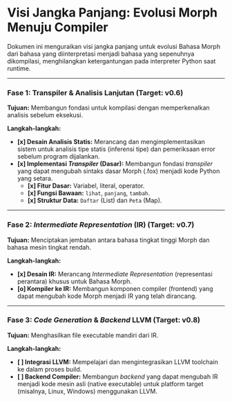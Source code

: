 # Visi Jangka Panjang: Evolusi Morph Menuju Compiler

Dokumen ini menguraikan visi jangka panjang untuk evolusi Bahasa Morph dari bahasa yang diinterpretasi menjadi bahasa yang sepenuhnya dikompilasi, menghilangkan ketergantungan pada interpreter Python saat runtime.

---

### Fase 1: Transpiler & Analisis Lanjutan (Target: v0.6)

**Tujuan:** Membangun fondasi untuk kompilasi dengan memperkenalkan analisis sebelum eksekusi.

**Langkah-langkah:**
- **[x] Desain Analisis Statis:** Merancang dan mengimplementasikan sistem untuk analisis tipe statis (inferensi tipe) dan pemeriksaan error sebelum program dijalankan.
- **[x] Implementasi *Transpiler* (Dasar):** Membangun fondasi *transpiler* yang dapat mengubah sintaks dasar Morph (.fox) menjadi kode Python yang setara.
  - **[x] Fitur Dasar:** Variabel, literal, operator.
  - **[x] Fungsi Bawaan:** `lihat`, `panjang`, `tambah`.
  - **[x] Struktur Data:** `Daftar` (List) dan `Peta` (Map).

---

### Fase 2: *Intermediate Representation* (IR) (Target: v0.7)

**Tujuan:** Menciptakan jembatan antara bahasa tingkat tinggi Morph dan bahasa mesin tingkat rendah.

**Langkah-langkah:**
- **[x] Desain IR:** Merancang *Intermediate Representation* (representasi perantara) khusus untuk Bahasa Morph.
- **[o] Kompiler ke IR:** Membangun komponen compiler (frontend) yang dapat mengubah kode Morph menjadi IR yang telah dirancang.

---

### Fase 3: *Code Generation* & *Backend* LLVM (Target: v0.8)

**Tujuan:** Menghasilkan file executable mandiri dari IR.

**Langkah-langkah:**
- **[ ] Integrasi LLVM:** Mempelajari dan mengintegrasikan LLVM toolchain ke dalam proses build.
- **[ ] Backend Compiler:** Membangun *backend* yang dapat mengubah IR menjadi kode mesin asli (native executable) untuk platform target (misalnya, Linux, Windows) menggunakan LLVM.
